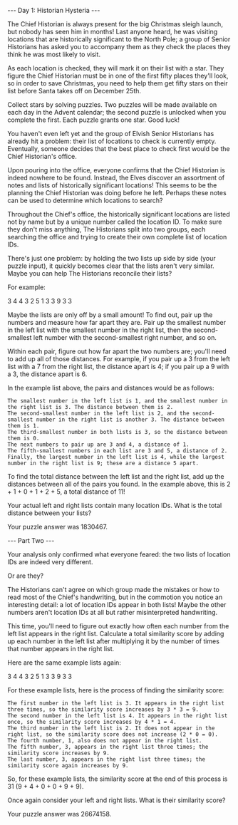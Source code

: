 --- Day 1: Historian Hysteria ---

The Chief Historian is always present for the big Christmas sleigh launch, but nobody has seen him in months! Last anyone heard, he was visiting locations that are historically significant to the North Pole; a group of Senior Historians has asked you to accompany them as they check the places they think he was most likely to visit.

As each location is checked, they will mark it on their list with a star. They figure the Chief Historian must be in one of the first fifty places they'll look, so in order to save Christmas, you need to help them get fifty stars on their list before Santa takes off on December 25th.

Collect stars by solving puzzles. Two puzzles will be made available on each day in the Advent calendar; the second puzzle is unlocked when you complete the first. Each puzzle grants one star. Good luck!

You haven't even left yet and the group of Elvish Senior Historians has already hit a problem: their list of locations to check is currently empty. Eventually, someone decides that the best place to check first would be the Chief Historian's office.

Upon pouring into the office, everyone confirms that the Chief Historian is indeed nowhere to be found. Instead, the Elves discover an assortment of notes and lists of historically significant locations! This seems to be the planning the Chief Historian was doing before he left. Perhaps these notes can be used to determine which locations to search?

Throughout the Chief's office, the historically significant locations are listed not by name but by a unique number called the location ID. To make sure they don't miss anything, The Historians split into two groups, each searching the office and trying to create their own complete list of location IDs.

There's just one problem: by holding the two lists up side by side (your puzzle input), it quickly becomes clear that the lists aren't very similar. Maybe you can help The Historians reconcile their lists?

For example:

3   4
4   3
2   5
1   3
3   9
3   3

Maybe the lists are only off by a small amount! To find out, pair up the numbers and measure how far apart they are. Pair up the smallest number in the left list with the smallest number in the right list, then the second-smallest left number with the second-smallest right number, and so on.

Within each pair, figure out how far apart the two numbers are; you'll need to add up all of those distances. For example, if you pair up a 3 from the left list with a 7 from the right list, the distance apart is 4; if you pair up a 9 with a 3, the distance apart is 6.

In the example list above, the pairs and distances would be as follows:

    The smallest number in the left list is 1, and the smallest number in the right list is 3. The distance between them is 2.
    The second-smallest number in the left list is 2, and the second-smallest number in the right list is another 3. The distance between them is 1.
    The third-smallest number in both lists is 3, so the distance between them is 0.
    The next numbers to pair up are 3 and 4, a distance of 1.
    The fifth-smallest numbers in each list are 3 and 5, a distance of 2.
    Finally, the largest number in the left list is 4, while the largest number in the right list is 9; these are a distance 5 apart.

To find the total distance between the left list and the right list, add up the distances between all of the pairs you found. In the example above, this is 2 + 1 + 0 + 1 + 2 + 5, a total distance of 11!

Your actual left and right lists contain many location IDs. What is the total distance between your lists?

Your puzzle answer was 1830467.

--- Part Two ---

Your analysis only confirmed what everyone feared: the two lists of location IDs are indeed very different.

Or are they?

The Historians can't agree on which group made the mistakes or how to read most of the Chief's handwriting, but in the commotion you notice an interesting detail: a lot of location IDs appear in both lists! Maybe the other numbers aren't location IDs at all but rather misinterpreted handwriting.

This time, you'll need to figure out exactly how often each number from the left list appears in the right list. Calculate a total similarity score by adding up each number in the left list after multiplying it by the number of times that number appears in the right list.

Here are the same example lists again:

3   4
4   3
2   5
1   3
3   9
3   3

For these example lists, here is the process of finding the similarity score:

    The first number in the left list is 3. It appears in the right list three times, so the similarity score increases by 3 * 3 = 9.
    The second number in the left list is 4. It appears in the right list once, so the similarity score increases by 4 * 1 = 4.
    The third number in the left list is 2. It does not appear in the right list, so the similarity score does not increase (2 * 0 = 0).
    The fourth number, 1, also does not appear in the right list.
    The fifth number, 3, appears in the right list three times; the similarity score increases by 9.
    The last number, 3, appears in the right list three times; the similarity score again increases by 9.

So, for these example lists, the similarity score at the end of this process is 31 (9 + 4 + 0 + 0 + 9 + 9).

Once again consider your left and right lists. What is their similarity score?

Your puzzle answer was 26674158.